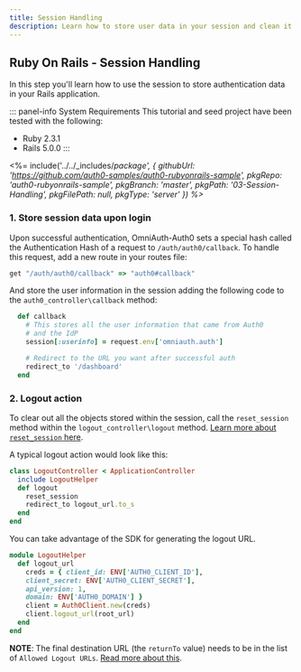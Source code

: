 ```yaml
---
title: Session Handling
description: Learn how to store user data in your session and clean it up upon logout.
---
```


## Ruby On Rails - Session Handling
In this step you'll learn how to use the session to store authentication data in your Rails application.

::: panel-info System Requirements
This tutorial and seed project have been tested with the following:
* Ruby 2.3.1
* Rails 5.0.0
:::

<%= include('../../_includes/_package', {
  githubUrl: 'https://github.com/auth0-samples/auth0-rubyonrails-sample',
  pkgRepo: 'auth0-rubyonrails-sample',
  pkgBranch: 'master',
  pkgPath: '03-Session-Handling',
  pkgFilePath: null,
  pkgType: 'server'
}) %>_


### 1. Store session data upon login
Upon successful authentication, OmniAuth-Auth0 sets a special hash called the Authentication Hash of a request to `/auth/auth0/callback`. To handle this request, add a new route in your routes file:

```ruby
get "/auth/auth0/callback" => "auth0#callback"
```

And store the user information in the session adding the following code to the `auth0_controller\callback` method:

```ruby
  def callback
    # This stores all the user information that came from Auth0
    # and the IdP
    session[:userinfo] = request.env['omniauth.auth']

    # Redirect to the URL you want after successful auth
    redirect_to '/dashboard'
  end
```

### 2. Logout action

To clear out all the objects stored within the session, call the `reset_session` method within the `logout_controller\logout` method. [Learn more about `reset_session` here](http://api.rubyonrails.org/classes/ActionController/Base.html#M000668).

A typical logout action would look like this:

```ruby
class LogoutController < ApplicationController
  include LogoutHelper
  def logout
    reset_session
    redirect_to logout_url.to_s
  end
end
```

You can take advantage of the SDK for generating the logout URL.

```ruby
module LogoutHelper
  def logout_url
    creds = { client_id: ENV['AUTH0_CLIENT_ID'],
    client_secret: ENV['AUTH0_CLIENT_SECRET'],
    api_version: 1,
    domain: ENV['AUTH0_DOMAIN'] }
    client = Auth0Client.new(creds)
    client.logout_url(root_url)
  end
end
```

**NOTE**: The final destination URL (the `returnTo` value) needs to be in the list of `Allowed Logout URLs`. [Read more about this](/logout#redirecting-users-after-logout).
